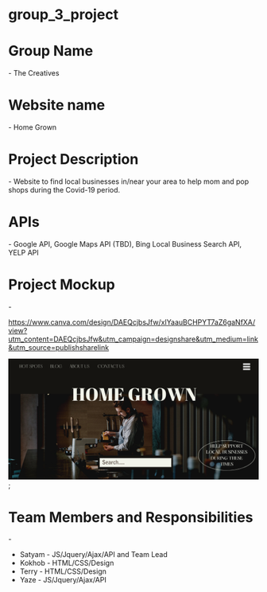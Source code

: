 # group_3_project


<h1>Group Name</h1>  - The Creatives 

<h1>Website name</h1> - Home Grown 

<h1>Project Description</h1> - Website to find local businesses in/near your area to help mom and pop shops during the Covid-19 period. 

<h1>APIs</h1> - Google API, Google Maps API (TBD), Bing Local Business Search API, YELP API

<h1>Project Mockup</h1> - 

https://www.canva.com/design/DAEQcjbsJfw/xIYaauBCHPYT7aZ6gaNfXA/view?utm_content=DAEQcjbsJfw&utm_campaign=designshare&utm_medium=link&utm_source=publishsharelink

![mockup image](Images/mockup.png);


<h1>Team Members and Responsibilities</h1>  - 

<ul>
<li>Satyam - JS/Jquery/Ajax/API and Team Lead</li>
<li>Kokhob - HTML/CSS/Design</li>
<li>Terry - HTML/CSS/Design</li>
<li>Yaze - JS/Jquery/Ajax/API</li>
</ul>

